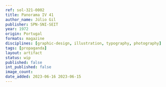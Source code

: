 ```yaml
---
ref: sol-321-0002
title: Panorama IV 41
author_name: Júlio Gil
publisher: SPN-SNI-SEIT
year: 1972
origin: Portugal
formats: magazine
disciplines: [graphic-design, illustration, typography, photography]
tags: [propaganda]
layout: artifact
status: wip
published: false
int_published: false
image_count:
date_added: 2023-06-16 2023-06-15
---
```

